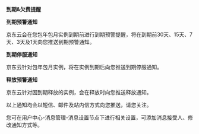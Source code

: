 **到期&欠费提醒**

**到期预警通知**

京东云会在您包年包月实例到期前进行到期预警提醒，将在到期前30天、15天、7天、3天及1天向您推送到期预警通知。

**到期停服通知**

京东云针对包年包月实例，将在实例到期后向您推送到期停服通知。

**释放预警通知**

京东云针对因到期释放的实例，会在释放时向您推送释放通知。

以上通知均会以短信、邮件及站内信方式向您推送，请您关注。

您可在用户中心-消息管理-消息设置节点下进行相关设置，可添加消息接受人、修改通知方式等。